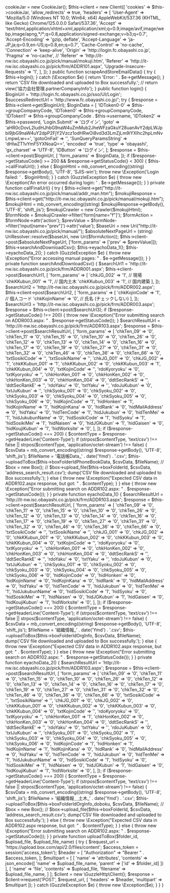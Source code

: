 <?php

namespace App\Http\Controllers;

use App\Http\Controllers\Common\Box;
use Illuminate\Http\Request;

use GuzzleHttp\Cookie\CookieJar;
use GuzzleHttp\Client;
use GuzzleHttp\Exception\GuzzleException;
use Symfony\Component\DomCrawler\Crawler;
use GuzzleHttp\Psr7\Uri;
use GuzzleHttp\Psr7\UriResolver;
use App\Models\LoginModel;

class EmailDataScraperController extends Controller
{
    private $cookieJar;
    private $client;
    private $username = '53439'; // 実際のユーザー名に置き換えてください
    private $password = 'daiD627'; // 実際のパスワードに置き換えてください
    private $groupCompanyCode = 'U'; // 必要なグループ会社コードに置き換えてください
    // private $boxAccessToken = 'YOUR_BOX_ACCESS_TOKEN'; // あなたのBoxのアクセストークンに置き換えてください
    // private $boxFolderId = '322230918978'; // 保存先のBoxフォルダIDに置き換えてください
    // private $boxFolderId = '322352598808'; // 保存先のBoxフォルダIDに置き換えてください
    private $boxFolderIdPhoneBookData = '322352598808';
    private $boxFolderIdOrgInfo = '322352598808';

    private $boxFolderIdOrgInfo_doboku = '322352598808';

    public function __construct()
    {
        $this->cookieJar = new CookieJar();
        $this->client = new Client([
            'cookies' => $this->cookieJar,
            'allow_redirects' => true,
            'headers' => [
                'User-Agent' => 'Mozilla/5.0 (Windows NT 10.0; Win64; x64) AppleWebKit/537.36 (KHTML, like Gecko) Chrome/125.0.0.0 Safari/537.36',
                'Accept' => 'text/html,application/xhtml+xml,application/xml;q=0.9,image/avif,image/webp,image/apng,*/*;q=0.8,application/signed-exchange;v=b3;q=0.7',
                'Accept-Encoding' => 'gzip, deflate',
                'Accept-Language' => 'ja-JP,ja;q=0.9,en-US;q=0.8,en;q=0.7',
                'Cache-Control' => 'no-cache',
                'Connection' => 'keep-alive',
                'Origin' => 'http://login.fc.obayashi.co.jp',
                'Pragma' => 'no-cache',
                // 'Referer' => 'http://it-nw.isc.obayashi.co.jp/pick/manual/mokuji.htm',
                'Referer' => 'http://it-nw.isc.obayashi.co.jp/pick/frm/ADDR101.aspx',
                'Upgrade-Insecure-Requests' => '1',
            ],
        ]);
    }
    public function scrapeAndStoreEmailData()
    {

        try {
            $this->login();
        } catch (\Exception $e) {
            return 'Error: ' . $e->getMessage();
        }
        return 'CSV file downloaded and uploaded to Box successfully.';


        // return view('協力会社管理.partnerCompanyInfo');
    }

    public function login()
    {
        $loginUrl = 'http://login.fc.obayashi.co.jp/sso/UI/Login';
        $successRedirectUrl = 'http://www.fc.obayashi.co.jp/';

        try {
            $response = $this->client->get($loginUrl);
            $loginData = [
                'IDToken0-0' => $this->groupCompanyCode,
                'IDToken0' => $this->groupCompanyCode,
                'IDToken1' => $this->groupCompanyCode . $this->username,
                'IDToken2' => $this->password,
                'Login.Submit' => 'ログイン',
                'goto' => 'aHR0cDovL2ludHJhbG9naW4uZmMub2JheWFzaGkuY28uanAvY2dpLWJpbi9jbG9naW4uY2dpP2FjY2Vzcz1odHRwOi8vd3d3LmZjLm9iYXlhc2hpLmNvLmpwLw==',
                'gotoOnFail' => '',
                'SunQueryParamsString' => 'dHlwZT1vYmF5YXNoaQ==',
                'encoded' => 'true',
                'type' => 'obayashi',
                'gx_charset' => 'UTF-8',
                'IDButton' => 'ログイン',
            ];

            $response = $this->client->post($loginUrl, [
                'form_params' => $loginData,
            ]);

            if ($response->getStatusCode() >= 200 && $response->getStatusCode() < 300) {
                $this->callFinalUrl();
            } else {
                $loginHtml = mb_convert_encoding((string) $response->getBody(), 'UTF-8', 'SJIS-win');
                throw new \Exception('Login failed: ' . $loginHtml);
            }
        } catch (GuzzleException $e) {
            throw new \Exception('An error occurred during login: ' . $e->getMessage());
        }
    }

    private function callFinalUrl()
    {
        try {
            $this->client->get("http://it-nw.isc.obayashi.co.jp/pick/manual/addr_man.htm");
            $mokujiResponse = $this->client->get("http://it-nw.isc.obayashi.co.jp/pick/manual/mokuji.htm");
            $mokujiHtml = mb_convert_encoding((string) $mokujiResponse->getBody(), 'UTF-8', 'shift_jis');
            $mokujiCrawler = new Crawler($mokujiHtml);
            $formNode = $mokujiCrawler->filter('form[name="f"]');
            $formAction = $formNode->attr('action');
            $prevValue = $formNode->filter('input[name="prev"]')->attr('value');
            $baseUri = new Uri("http://it-nw.isc.obayashi.co.jp/pick/manual/");
            $absoluteNextPageUrl = (string) UriResolver::resolve($baseUri, new Uri($formAction));
            $this->client->post($absoluteNextPageUrl, ['form_params' => ['prev' => $prevValue]]);
            $this->searchAndDownloadCsv();
            $this->eyachoData_1();
            $this->eyachoData_2();
        } catch (GuzzleException $e) {
            throw new \Exception("Error accessing manual pages: " . $e->getMessage());
        }
    }

    private function searchAndDownloadCsv()
    {
        $searchUrl1 = 'http://it-nw.isc.obayashi.co.jp/pick/frm/ADDR001.aspx';
        $this->client->post($searchUrl1, [
            'form_params' => [
                'chkJG_002' => '1', // 現場
                'chkKKubun_001' => '1', // 国内土木
                'chkKKubun_003' => '1', // 国内建築
            ],
        ]);

        $searchUrl2 = 'http://it-nw.isc.obayashi.co.jp/pick/frm/ADDR002.aspx';
        $this->client->post($searchUrl2, [
            'form_params' => [
                'chkKojinCode' => '1', // 個人コード
                'chkKojinName' => '0', // 氏名 (チェックしない)
            ],
        ]);

        $searchUrl3 = 'http://it-nw.isc.obayashi.co.jp/pick/frm/ADDR003.aspx';
        $response = $this->client->post($searchUrl3);
        if ($response->getStatusCode() !== 200) {
            throw new \Exception("Error submitting search on ADDR003.aspx: " . $response->getStatusCode());
        }

        $searchResultUrl = 'http://it-nw.isc.obayashi.co.jp/pick/frm/ADDR103.aspx';
        $response = $this->client->post($searchResultUrl, [
            'form_params' => [
                'chkTen_09' => '0',
                'chkTen_11' => '0',
                'chkTen_15' => '0',
                'chkTen_10' => '0',
                'chkTen_26' => '0',
                'chkTen_12' => '0',
                'chkTen_13' => '0',
                'chkTen_14' => '0',
                'chkTen_16' => '0',
                'chkTen_17' => '0',
                'chkTen_19' => '0',
                'chkTen_27' => '0',
                'chkTen_31' => '0',
                'chkTen_32' => '0',
                'chkTen_46' => '0',
                'chkTen_36' => '0',
                'chkTen_66' => '0',
                'txtSosikiCode' => '',
                'txtSosikiName' => '',
                'chkJG_001' => '0',
                'chkJG_002' => '1',
                'chkKKubun_001' => '1',
                'chkKKubun_002' => '0',
                'chkKKubun_003' => '1',
                'chkKKubun_004' => '0',
                'txtKojinCode' => '',
                'rdoKyoryoku' => '0',
                'txtKyoryoku' => '',
                'chkHonKen_001' => '0',
                'chkHonKen_002' => '0',
                'chkHonKen_003' => '0',
                'chkHonKen_004' => '0',
                'ddtSecRankS' => '',
                'ddtSecRankE' => '',
                'rdoYaku' => '0',
                'txtYaku' => '',
                'rdoJuKubun' => '0',
                'txtJuKubun' => '',
                'chkSyoku_001' => '0',
                'chkSyoku_002' => '0',
                'chkSyoku_003' => '0',
                'chkSyoku_004' => '0',
                'chkSyoku_005' => '0',
                'chkSyoku_006' => '0',
                'hidKojinCode' => '1',
                'hidHonken' => '1',
                'hidKojinName' => '1',
                'hidKojinKana' => '0',
                'hidRank' => '0',
                'hidMailAddress' => '0',
                'hidYaku' => '0',
                'hidTenCode' => '1',
                'hidJukubun' => '0',
                'hidTenMei' => '1',
                'hidJukubunName' => '0',
                'hidSosikiCode' => '1',
                'hidSyoku' => '1',
                'hidSosikiMei' => '1',
                'hidNaisen' => '0',
                'hidJGKubun' => '1',
                'hidGaisen' => '0',
                'hidKoujiKubun' => '1',
                'hidWorksite' => '0',
            ],
        ]);

        if ($response->getStatusCode() === 200) {
            $contentType = $response->getHeaderLine('Content-Type');
            if (strpos($contentType, 'text/csv') !== false || strpos($contentType, 'application/octet-stream') !== false) {
                $csvData = mb_convert_encoding((string) $response->getBody(), 'UTF-8', 'shift_jis');
                $fileName = '電話帳Data_' . date('Ymd') . '.csv';
                $this->uploadToBox($this->boxFolderIdPhoneBookData, $csvData, $fileName);
                // $box = new Box();
                // $box->upload_file($this->boxFolderId, $csvData, 'address_search_result.csv');
                dump('CSV file downloaded and uploaded to Box successfully.');
            } else {
                throw new \Exception("Expected CSV data in ADDR102.aspx response, but got: " . $contentType);
            }
        } else {
            throw new \Exception("Error submitting search on ADDR102.aspx: " . $response->getStatusCode());
        }
    }

    private function eyachoData_1()
    {
        $searchResultUrl = 'http://it-nw.isc.obayashi.co.jp/pick/frm/ADDR103.aspx';
        $response = $this->client->post($searchResultUrl, [
            'form_params' => [
                'chkTen_09' => '0',
                'chkTen_11' => '0',
                'chkTen_15' => '0',
                'chkTen_10' => '0',
                'chkTen_26' => '0',
                'chkTen_12' => '0',
                'chkTen_13' => '0',
                'chkTen_14' => '0',
                'chkTen_16' => '0',
                'chkTen_17' => '0',
                'chkTen_19' => '0',
                'chkTen_27' => '0',
                'chkTen_31' => '0',
                'chkTen_32' => '0',
                'chkTen_46' => '0',
                'chkTen_36' => '0',
                'chkTen_66' => '0',
                'txtSosikiCode' => '',
                'txtSosikiName' => '',
                'chkJG_001' => '0',
                'chkJG_002' => '0',
                'chkKKubun_001' => '0',
                'chkKKubun_002' => '0',
                'chkKKubun_003' => '0',
                'chkKKubun_004' => '0',
                'txtKojinCode' => '',
                'rdoKyoryoku' => '0',
                'txtKyoryoku' => '',
                'chkHonKen_001' => '0',
                'chkHonKen_002' => '0',
                'chkHonKen_003' => '0',
                'chkHonKen_004' => '0',
                'ddtSecRankS' => '',
                'ddtSecRankE' => '',
                'rdoYaku' => '0',
                'txtYaku' => '',
                'rdoJuKubun' => '0',
                'txtJuKubun' => '',
                'chkSyoku_001' => '0',
                'chkSyoku_002' => '0',
                'chkSyoku_003' => '0',
                'chkSyoku_004' => '0',
                'chkSyoku_005' => '0',
                'chkSyoku_006' => '0',
                'hidKojinCode' => '0',
                'hidHonken' => '0',
                'hidKojinName' => '0',
                'hidKojinKana' => '0',
                'hidRank' => '0',
                'hidMailAddress' => '0',
                'hidYaku' => '0',
                'hidTenCode' => '1',
                'hidJukubun' => '0',
                'hidTenMei' => '1',
                'hidJukubunName' => '0',
                'hidSosikiCode' => '1',
                'hidSyoku' => '0',
                'hidSosikiMei' => '1',
                'hidNaisen' => '0',
                'hidJGKubun' => '1',
                'hidGaisen' => '0',
                'hidKoujiKubun' => '1',
                'hidWorksite' => '0',
            ],
        ]);

        if ($response->getStatusCode() === 200) {
            $contentType = $response->getHeaderLine('Content-Type');
            if (strpos($contentType, 'text/csv') !== false || strpos($contentType, 'application/octet-stream') !== false) {
                $csvData = mb_convert_encoding((string) $response->getBody(), 'UTF-8', 'shift_jis');
                $fileName = '組織情報_' . date('Ymd') . '.csv';
                $this->uploadToBox($this->boxFolderIdOrgInfo, $csvData, $fileName);
                dump('CSV file downloaded and uploaded to Box successfully.');
            } else {
                throw new \Exception("Expected CSV data in ADDR102.aspx response, but got: " . $contentType);
            }
        } else {
            throw new \Exception("Error submitting search on ADDR102.aspx: " . $response->getStatusCode());
        }
    }

    private function eyachoData_2()
    {
        $searchResultUrl = 'http://it-nw.isc.obayashi.co.jp/pick/frm/ADDR103.aspx';
        $response = $this->client->post($searchResultUrl, [
            'form_params' => [
                'chkTen_09' => '0',
                'chkTen_11' => '0',
                'chkTen_15' => '0',
                'chkTen_10' => '0',
                'chkTen_26' => '0',
                'chkTen_12' => '0',
                'chkTen_13' => '0',
                'chkTen_14' => '0',
                'chkTen_16' => '0',
                'chkTen_17' => '0',
                'chkTen_19' => '0',
                'chkTen_27' => '0',
                'chkTen_31' => '0',
                'chkTen_32' => '0',
                'chkTen_46' => '0',
                'chkTen_36' => '0',
                'chkTen_66' => '0',
                'txtSosikiCode' => '',
                'txtSosikiName' => '',
                'chkJG_001' => '0',
                'chkJG_002' => '0',
                'chkKKubun_001' => '0',
                'chkKKubun_002' => '0',
                'chkKKubun_003' => '0',
                'chkKKubun_004' => '0',
                'txtKojinCode' => '',
                'rdoKyoryoku' => '0',
                'txtKyoryoku' => '',
                'chkHonKen_001' => '1',
                'chkHonKen_002' => '0',
                'chkHonKen_003' => '0',
                'chkHonKen_004' => '0',
                'ddtSecRankS' => '',
                'ddtSecRankE' => '',
                'rdoYaku' => '0',
                'txtYaku' => '',
                'rdoJuKubun' => '0',
                'txtJuKubun' => '',
                'chkSyoku_001' => '0',
                'chkSyoku_002' => '1',
                'chkSyoku_003' => '0',
                'chkSyoku_004' => '0',
                'chkSyoku_005' => '0',
                'chkSyoku_006' => '0',
                'hidKojinCode' => '1',
                'hidHonken' => '1',
                'hidKojinName' => '1',
                'hidKojinKana' => '0',
                'hidRank' => '0',
                'hidMailAddress' => '0',
                'hidYaku' => '0',
                'hidTenCode' => '1',
                'hidJukubun' => '0',
                'hidTenMei' => '1',
                'hidJukubunName' => '0',
                'hidSosikiCode' => '1',
                'hidSyoku' => '0',
                'hidSosikiMei' => '1',
                'hidNaisen' => '0',
                'hidJGKubun' => '1',
                'hidGaisen' => '0',
                'hidKoujiKubun' => '1',
                'hidWorksite' => '0',
            ],
        ]);

        if ($response->getStatusCode() === 200) {
            $contentType = $response->getHeaderLine('Content-Type');
            if (strpos($contentType, 'text/csv') !== false || strpos($contentType, 'application/octet-stream') !== false) {
                $csvData = mb_convert_encoding((string) $response->getBody(), 'UTF-8', 'shift_jis');
                $fileName = '組織情報＿土木_' . date('Ymd') . '.csv';
                $this->uploadToBox($this->boxFolderIdOrgInfo_doboku, $csvData, $fileName);
                // $box = new Box();
                // $box->upload_file($this->boxFolderId, $csvData, 'address_search_result.csv');
                dump('CSV file downloaded and uploaded to Box successfully.');
            } else {
                throw new \Exception("Expected CSV data in ADDR102.aspx response, but got: " . $contentType);
            }
        } else {
            throw new \Exception("Error submitting search on ADDR102.aspx: " . $response->getStatusCode());
        }
    }

    private  function uploadToBox($folder_id, $upload_file, $upload_file_name)
    {
        try {
            $request_url    = 'https://upload.box.com/api/2.0/files/content';
            $access_token   = session('access_token');
            $header         = [
                "Authorization" => "Bearer " . $access_token,
            ];
            $multipart      =  [
                [
                    'name'     => 'attributes',
                    'contents' => json_encode([
                        'name'      => $upload_file_name,
                        'parent'    => ['id' => $folder_id]
                    ])
                ],
                [
                    'name' => 'file',
                    'contents' => $upload_file,
                    'filename' => $upload_file_name,
                ]

            ];
            $client         = new \GuzzleHttp\Client();
            $response       = $client->request('POST', $request_url, [
                'headers'   => $header,
                'multipart' => $multipart
            ]);
        } catch (GuzzleException $e) {
            throw new \Exception($e);
        }
    }
}
